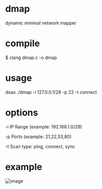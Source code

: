 # dmap
dynamic minimal network mapper

# compile
$ clang dmap.c -o dmap

# usage
doas ./dmap -i 127.0.0.1/28 -p 22 -t connect

# options
-i  IP Range (example: 192.168.1.0/28)

-p  Ports (example: 21,22,53,80)

-t  Scan type: ping, connect, sync

# example
![image](https://github.com/user-attachments/assets/f5c2b35c-115e-4e45-9289-96aa6f9738d7)
